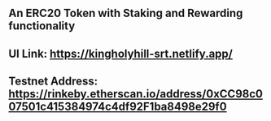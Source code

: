 ## An ERC20 Token with Staking and Rewarding functionality

## UI Link: https://kingholyhill-srt.netlify.app/

## Testnet Address: https://rinkeby.etherscan.io/address/0xCC98c007501c415384974c4df92F1ba8498e29f0
